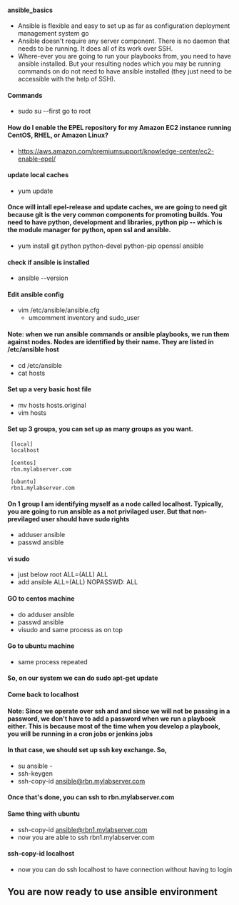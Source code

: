 #### ansible_basics
  * Ansible is flexible and easy to set up as far as configuration deployment management system go
  * Ansible doesn't require any server component. There is no daemon that needs to be running. It does all of its work over SSH.
  * Where-ever you are going to run your playbooks from, you need to have ansible installed. But your resulting nodes which you may be running commands on do not need to have ansible installed (they just need to be accessible with the help of SSH). 
  
#### Commands
  * sudo su --first go to root
#### How do I enable the EPEL repository for my Amazon EC2 instance running CentOS, RHEL, or Amazon Linux?
  * https://aws.amazon.com/premiumsupport/knowledge-center/ec2-enable-epel/
#### update local caches
  * yum update 
#### Once will intall epel-release and update caches, we are going to need git  because git is the very common components for promoting builds. You need to have python, development and libraries, python pip -- which is the module manager for python, open ssl and ansible. 
  * yum install git python python-devel python-pip openssl ansible
#### check if ansible is installed
  * ansible --version
#### Edit ansible config
  * vim /etc/ansible/ansible.cfg
    * umcomment inventory and sudo_user
#### Note: when we run ansible commands or ansible playbooks, we run them against nodes. Nodes are identified by their name. They are listed in /etc/ansible host
  * cd /etc/ansible 
  * cat hosts
#### Set up a very basic host file
  * mv hosts hosts.original 
  * vim hosts
#### Set up 3 groups, you can set up as many groups as you want. 
     [local]
     localhost
     
     [centos]
     rbn.mylabserver.com
     
     [ubuntu]
     rbn1.mylabserver.com
#### On 1 group I am identifying myself as a node called localhost. Typically, you are going to run ansible as a not privilaged user. But that non-previlaged user should have sudo rights
  * adduser ansible 
  * passwd ansible
#### vi sudo
  * just below root ALL=(ALL) ALL
  * add ansible ALL=(ALL) NOPASSWD: ALL 
#### GO to centos machine
  * do adduser ansible 
  * passwd ansible
  * visudo and same process as on top
#### Go to ubuntu machine 
  * same process repeated 
#### So, on our system we can do sudo apt-get update 
#### Come back to localhost
#### Note: Since we operate over ssh and and since we will not be passing in a password, we don't have to add a password when we run a playbook either. This is because most of the time when you develop a playbook, you will be running in a cron jobs or jenkins jobs
#### In that case, we should set up ssh key exchange. So,
  * su ansible -
  * ssh-keygen
  * ssh-copy-id ansible@rbn.mylabserver.com
#### Once that's done, you can ssh to rbn.mylabserver.com
#### Same thing with ubuntu
  * ssh-copy-id ansible@rbn1.mylabserver.com
  * now you are able to ssh rbn1.mylabserver.com
#### ssh-copy-id localhost
  * now you can do ssh localhost to have connection without having to login
## You are now ready to use ansible environment
